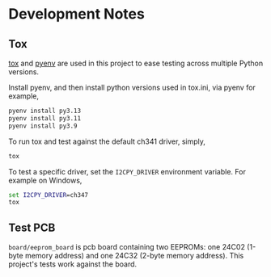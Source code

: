 # Development Notes

## Tox

[tox](https://tox.wiki/) and [pyenv](https://github.com/pyenv/pyenv) are used in
this project to ease testing across multiple Python versions.

Install pyenv, and then install python versions used in tox.ini, via pyenv
for example,

```bat
pyenv install py3.13
pyenv install py3.11
pyenv install py3.9
```

To run tox and test against the default ch341 driver, simply,

```bat
tox
```

To test a specific driver, set the `I2CPY_DRIVER` environment variable.
For example on Windows,

```bat
set I2CPY_DRIVER=ch347
tox
```

## Test PCB

`board/eeprom_board` is pcb board containing two EEPROMs: one 24C02 (1-byte
memory address) and one 24C32 (2-byte memory address). This project's tests
work against the board.
